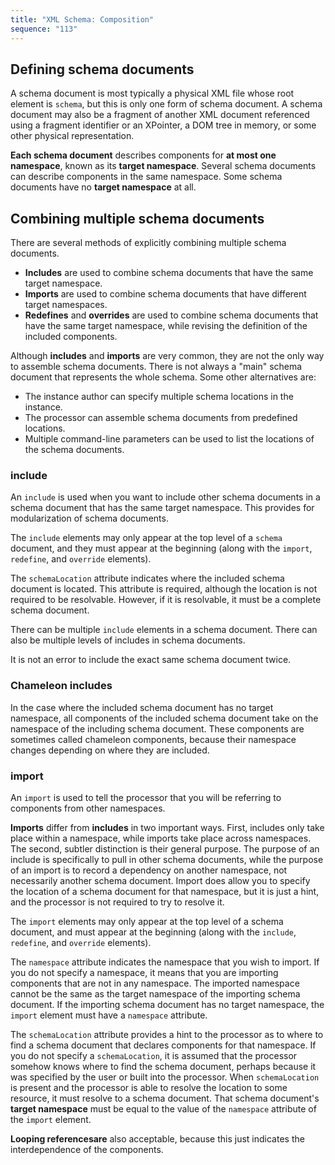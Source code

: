 ```yaml
---
title: "XML Schema: Composition"
sequence: "113"
---
```


## Defining schema documents

A schema document is most typically a physical XML file whose root element is `schema`,
but this is only one form of schema document.
A schema document may also be a fragment of another XML document referenced
using a fragment identifier or an XPointer, a DOM tree in memory, or some other physical representation.

**Each schema document** describes components for **at most one namespace**, known as its **target namespace**.
Several schema documents can describe components in the same namespace.
Some schema documents have no **target namespace** at all.

## Combining multiple schema documents

There are several methods of explicitly combining multiple schema documents.

- **Includes** are used to combine schema documents that have the same target namespace.
- **Imports** are used to combine schema documents that have different target namespaces.
- **Redefines** and **overrides** are used to combine schema documents that have the same target namespace,
  while revising the definition of the included components.

Although **includes** and **imports** are very common, they are not the only way to assemble schema documents.
There is not always a "main" schema document that represents the whole schema.
Some other alternatives are:

- The instance author can specify multiple schema locations in the instance.
- The processor can assemble schema documents from predefined locations.
- Multiple command-line parameters can be used to list the locations of the schema documents.

### include

An `include` is used when you want to include other schema documents in a schema document
that has the same target namespace.
This provides for modularization of schema documents.

The `include` elements may only appear at the top level of a `schema` document,
and they must appear at the beginning (along with the `import`, `redefine`, and `override` elements).

The `schemaLocation` attribute indicates where the included schema document is located.
This attribute is required, although the location is not required to be resolvable.
However, if it is resolvable, it must be a complete schema document.

There can be multiple `include` elements in a schema document.
There can also be multiple levels of includes in schema documents.

It is not an error to include the exact same schema document twice.

### Chameleon includes

In the case where the included schema document has no target namespace,
all components of the included schema document take on the namespace of the including schema document.
These components are sometimes called chameleon components,
because their namespace changes depending on where they are included.

### import

An `import` is used to tell the processor that you will be referring to components from other namespaces.

**Imports** differ from **includes** in two important ways.
First, includes only take place within a namespace,
while imports take place across namespaces.
The second, subtler distinction is their general purpose.
The purpose of an include is specifically to pull in other schema documents,
while the purpose of an import is to record a dependency on another namespace, not necessarily another schema document.
Import does allow you to specify the location of a schema document for that namespace,
but it is just a hint, and the processor is not required to try to resolve it.

The `import` elements may only appear at the top level of a schema document,
and must appear at the beginning (along with the `include`, `redefine`, and `override` elements).

The `namespace` attribute indicates the namespace that you wish to import.
If you do not specify a namespace, it means that you are importing components that are not in any namespace.
The imported namespace cannot be the same as the target namespace of the importing schema document.
If the importing schema document has no target namespace,
the `import` element must have a `namespace` attribute.

The `schemaLocation` attribute provides a hint to the processor as to where to find a schema document
that declares components for that namespace.
If you do not specify a `schemaLocation`,
it is assumed that the processor somehow knows where to find the schema document,
perhaps because it was specified by the user or built into the processor.
When `schemaLocation` is present and the processor is able to resolve the location to some resource,
it must resolve to a schema document.
That schema document's **target namespace** must be equal to the value of the `namespace` attribute of the `import` element.

**Looping referencesare** also acceptable, because this just indicates the interdependence of the components.


